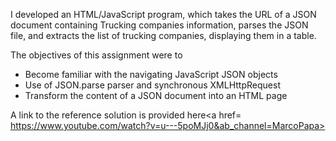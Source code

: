 I developed an HTML/JavaScript program, which takes the URL of a JSON document containing Trucking companies information, parses the JSON file, and extracts the list of trucking companies, displaying them in a table. 

The objectives of this assignment were to
<ul>
<li> Become familiar with the navigating JavaScript JSON objects </li>
<li> Use of JSON.parse parser and synchronous XMLHttpRequest     </li>
<li> Transform the content of a JSON document into an HTML page  </li>
</ul>

A link to the reference solution is provided here<a href= https://www.youtube.com/watch?v=u---5poMJj0&ab_channel=MarcoPapa>
